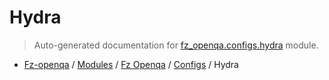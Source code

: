 # Hydra

> Auto-generated documentation for [fz_openqa.configs.hydra](blob/master/fz_openqa/configs/hydra/__init__.py) module.

- [Fz-openqa](../../../README.md#fz-openqa-index) / [Modules](../../../MODULES.md#fz-openqa-modules) / [Fz Openqa](../../index.md#fz-openqa) / [Configs](../index.md#configs) / Hydra
